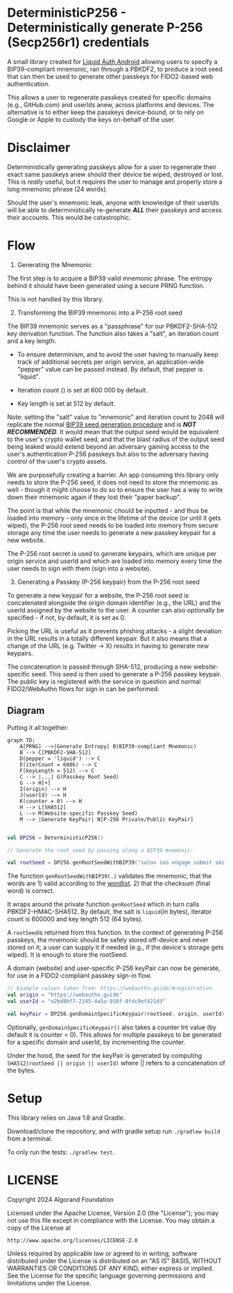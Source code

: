 # DeterministicP256 - Deterministically generate P-256 (Secp256r1) credentials

A small library created for [Liquid Auth Android](https://github.com/algorandfoundation/liquid-auth-android) allowing users to specify a BIP39-compliant mnemonic, ran through a PBKDF2, to produce a root seed that can then be used to generate other passkeys for FIDO2-based web authentication.

This allows a user to regenerate passkeys created for specific domains (e.g., GitHub.com) and userIds anew, across platforms and devices. The alternative is to either keep the passkeys device-bound, or to rely on Google or Apple to custody the keys on-behalf of the user.

# Disclaimer

Deterministically generating passkeys allow for a user to regenerate their exact same passkeys anew should their device be wiped, destroyed or lost. This is _really_ useful, but it requires the user to manage and properly store a long mnemonic phrase (24 words).

Should the user's mnemonic leak, anyone with knowledge of their userIds will be able to deterministically re-generate **_ALL_** their passkeys and access their accounts. This would be catastrophic.

# Flow

1. Generating the Mnemonic

The first step is to acquire a BIP39 valid mnemonic phrase. The entropy behind it should have been generated using a secure PRNG function.

This is not handled by this library.

2. Transforming the BIP39 mnemonic into a P-256 root seed

The BIP39 mnemonic serves as a "passphrase" for our PBKDF2-SHA-512 key derivation function. The function also takes a "salt", an iteration count and a key length.

- To ensure determinism, and to avoid the user having to manually keep track of additional secrets per origin service, an application-wide "pepper" value can be passed instead. By default, that pepper is "liquid".

- Iteration count () is set at 600 000 by default.

- Key length is set at 512 by default.

Note: setting the "salt" value to "mnemonic" and iteration count to 2048 will replicate the normal [BIP39 seed generation procedure](https://github.com/bitcoin/bips/blob/master/bip-0039.mediawiki#from-mnemonic-to-seed) and is **_NOT RECOMMENDED_**. It would mean that the output seed would be equivalent to the user's crypto wallet seed, and that the blast radius of the output seed being leaked would extend beyond an adversary gaining access to the user's authentication P-256 passkeys but also to the adversary having control of the user's crypto assets.

We are purposefully creating a barrier. An app consuming this library only needs to store the P-256 seed, it does not need to store the mnemonic as well - though it might choose to do so to ensure the user has a way to write down their mnemonic again if they lost their "paper backup".

The point is that while the mnemonic chould be inputted - and thus be loaded into memory - only once in the lifetime of the device (or until it gets wiped), the P-256 root seed needs to be loaded into memory from secure storage any time the user needs to generate a new passkey keypair for a new website.

The P-256 root secret is used to generate keypairs, which are unique per origin service and userId and which are loaded into memory every time the user needs to sign with them (sign into a website).

3.  Generating a Passkey (P-256 keypair) from the P-256 root seed

To generate a new keypair for a website, the P-256 root seed is concatenated alongside the origin domain identifier (e.g., the URL) and the userId assigned by the website to the user. A counter can also optionally be specified - if not, by default, it is set as 0.

Picking the URL is useful as it prevents phishing attacks - a slight deviation in the URL results in a totally different keypair. But it also means that a change of the URL (e.g. Twitter -> X) results in having to generate new keypairs.

The concatenation is passed through SHA-512, producing a new website-specific seed. This seed is then used to generate a P-256 passkey keypair. The public key is registered with the service in question and normal FIDO2/WebAuthn flows for sign in can be performed.

## Diagram

Putting it all together:

```mermaid
graph TD;
    A[PRNG] -->|Generate Entropy| B(BIP39-compliant Mnemonic)
    B --> C[PBKDF2-SHA-512]
    D(pepper = 'liquid') --> C
    E(iterCount = 600k) --> C
    F(keyLength = 512) --> C
    C --> |...| G(Passkey Root Seed)
    G --> H[+]
    I(origin) --> H
    J(userId) --> H
    K(counter = 0) --> H
    H --> L[SHA512]
    L --> M(Website-specific Passkey Seed)
    M --> |Generate KeyPair| N[P-256 Private/Public KeyPair]
```

```kotlin

val DP256 = DeterministicP256()

// Generate the root seed by passing along a BIP39 mnemonic:

val rootSeed = DP256.genRootSeedWithBIP39("salon zoo engage submit smile frost later decide wing sight chaos renew lizard rely canal coral scene hobby scare step bus leaf tobacco slice")
```

The function `genRootSeedWithBIP39(.)` validates the mnemonic, that the words are 1) valid according to the [wordlist](https://github.com/bitcoin/bips/blob/master/bip-0039/bip-0039-wordlists.md). 2) that the checksum (final word) is correct.

It wraps around the private function `genRootSeed` which in turn calls PBKDF2-HMAC-SHA512. By default, the salt is `liquid`(in bytes), iterator count is 600000 and key length 512 (64 bytes).

A `rootSeed`is returned from this function. In the context of generating P-256 passkeys, the mnemonic should be safely stored off-device and never stored on it; a user can supply it if needed (e.g., if the device's storage gets wiped). It is enough to store the rootSeed.

A domain (website) and user-specific P-256 keyPair can now be generate, for use in a FIDO2-compliant passkey sign-in flow.

```kotlin
// Example values taken from: https://webauthn.guide/#registration
val origin = "https://webauthn.guide"
val userId = "a2bd8bf7-2145-4a5a-910f-8fdc9ef421d3"

val keyPair = DP256.genDomainSpecificKeypair(rootSeed, origin, userId)
```

Optionally, `genDomainSpecificKeypair()` also takes a counter Int value (by default it is counter = 0). This allows for multiple passkeys to be generated for a specific domain and userId, by incrementing the counter.

Under the hood, the seed for the keyPair is generated by computing `SHA512(rootSeed || origin || userId)` where || refers to a concatenation of the bytes.

# Setup

This library relies on Java 1.8 and Gradle.

Download/clone the repository, and with gradle setup run `./gradlew build` from a terminal.

To only run the tests: `./gradlew test`.

# LICENSE

Copyright 2024 Algorand Foundation

Licensed under the Apache License, Version 2.0 (the "License");
you may not use this file except in compliance with the License.
You may obtain a copy of the License at

    http://www.apache.org/licenses/LICENSE-2.0

Unless required by applicable law or agreed to in writing, software
distributed under the License is distributed on an "AS IS" BASIS,
WITHOUT WARRANTIES OR CONDITIONS OF ANY KIND, either express or implied.
See the License for the specific language governing permissions and
limitations under the License.
